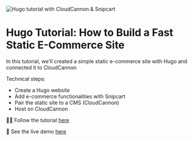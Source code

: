 ![Hugo tutorial with CloudCannon & Snipcart](https://www.datocms-assets.com/48401/1632841562-hugo-cloudcannon-og.png)

# Hugo Tutorial: How to Build a Fast Static E-Commerce Site

In this tutorial, we'll created a simple static e-commerce site with Hugo and connected it to CloudCannon

Technical steps:

- Create a Hugo website
- Add e-commerce functionalities with Snipcart
- Pair the static site to a CMS (CloudCannon)
- Host on CloudCannon

🧑‍💻 Follow the tutorial [here](https://snipcart.com/blog/hugo-tutorial-static-site)

👀 See the live demo [here](https://airy-nature.cloudvent.net/)
